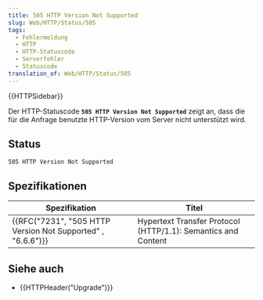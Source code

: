 ```yaml
---
title: 505 HTTP Version Not Supported
slug: Web/HTTP/Status/505
tags:
  - Fehlermeldung
  - HTTP
  - HTTP-Statuscode
  - Serverfehler
  - Statuscode
translation_of: Web/HTTP/Status/505
---
```

{{HTTPSidebar}}

Der HTTP-Statuscode **`505 HTTP Version Not Supported`** zeigt an, dass die für die Anfrage benutzte HTTP-Version vom Server nicht unterstützt wird.

## Status

    505 HTTP Version Not Supported

## Spezifikationen

| Spezifikation                                                                    | Titel                                                         |
| -------------------------------------------------------------------------------- | ------------------------------------------------------------- |
| {{RFC("7231", "505 HTTP Version Not Supported" , "6.6.6")}} | Hypertext Transfer Protocol (HTTP/1.1): Semantics and Content |

## Siehe auch

- {{HTTPHeader("Upgrade")}}
